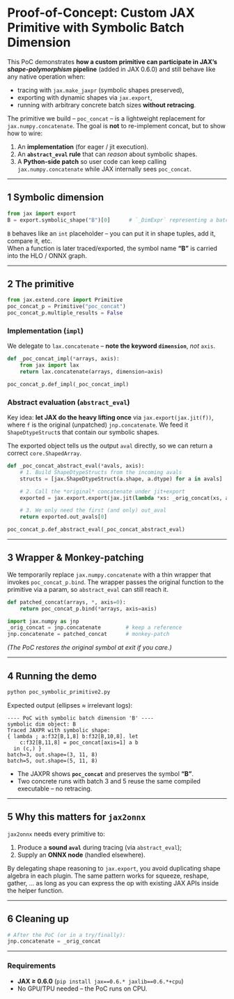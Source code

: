 # Proof-of-Concept: Custom JAX Primitive **with Symbolic Batch Dimension**

This PoC demonstrates **how a custom primitive can participate in JAX’s
*shape-polymorphism* pipeline** (added in JAX 0.6.0) and still behave
like any native operation when:

* tracing with `jax.make_jaxpr` (symbolic shapes preserved),
* exporting with dynamic shapes via `jax.export`,
* running with arbitrary concrete batch sizes **without retracing**.

The primitive we build – `poc_concat` – is a lightweight replacement for
`jax.numpy.concatenate`.  The goal is **not** to re-implement concat,
but to show how to wire:

1. An **implementation** (for eager / jit execution).
2. An **`abstract_eval` rule** that can *reason* about symbolic shapes.
3. A **Python-side patch** so user code can keep calling
   `jax.numpy.concatenate` while JAX internally sees `poc_concat`.

---

## 1  Symbolic dimension

```python
from jax import export
B = export.symbolic_shape("B")[0]      # `_DimExpr` representing a batch dim
```

`B` behaves like an `int` placeholder – you can put it in shape tuples,
add it, compare it, etc.  
When a function is later traced/exported, the symbol name **“B”** is
carried into the HLO / ONNX graph.

---

## 2  The primitive

```python
from jax.extend.core import Primitive
poc_concat_p = Primitive("poc_concat")
poc_concat_p.multiple_results = False
```

### Implementation (`impl`)

We delegate to `lax.concatenate` – **note the keyword
`dimension`**, *not* `axis`.

```python
def _poc_concat_impl(*arrays, axis):
    from jax import lax
    return lax.concatenate(arrays, dimension=axis)

poc_concat_p.def_impl(_poc_concat_impl)
```

### Abstract evaluation (`abstract_eval`)

Key idea: **let JAX do the heavy lifting once** via
`jax.export(jax.jit(f))`, where `f` is the original (unpatched)
`jnp.concatenate`.  We feed it `ShapeDtypeStruct`s that contain our
symbolic shapes.

The exported object tells us the output `aval` directly, so we can
return a correct `core.ShapedArray`.

```python
def _poc_concat_abstract_eval(*avals, axis):
    # 1. Build ShapeDtypeStructs from the incoming avals
    structs = [jax.ShapeDtypeStruct(a.shape, a.dtype) for a in avals]

    # 2. Call the *original* concatenate under jit+export
    exported = jax.export.export(jax.jit(lambda *xs: _orig_concat(xs, axis)))(*structs)

    # 3. We only need the first (and only) out_aval
    return exported.out_avals[0]

poc_concat_p.def_abstract_eval(_poc_concat_abstract_eval)
```

---

## 3  Wrapper & Monkey-patching

We temporarily replace `jax.numpy.concatenate` with a thin wrapper that
invokes `poc_concat_p.bind`.  The wrapper passes the original function
to the primitive via a param, so `abstract_eval` can still reach it.

```python
def patched_concat(arrays, *, axis=0):
    return poc_concat_p.bind(*arrays, axis=axis)

import jax.numpy as jnp
_orig_concat = jnp.concatenate        # keep a reference
jnp.concatenate = patched_concat      # monkey-patch
```

*(The PoC restores the original symbol at exit if you care.)*

---

## 4  Running the demo

```bash
python poc_symbolic_primitive2.py
```

Expected output (ellipses ≈ irrelevant logs):

```
---- PoC with symbolic batch dimension 'B' ----
symbolic dim object: B
Traced JAXPR with symbolic shape:
{ lambda ; a:f32[B,1,8] b:f32[B,10,8]. let
    c:f32[B,11,8] = poc_concat[axis=1] a b
  in (c,) }
batch=3, out.shape=(3, 11, 8)
batch=5, out.shape=(5, 11, 8)
```

* The JAXPR shows **`poc_concat`** and preserves the symbol **“B”**.
* Two concrete runs with batch 3 and 5 reuse the same compiled
  executable – no retracing.

---

## 5  Why this matters for `jax2onnx`

`jax2onnx` needs every primitive to:

1. Produce a **sound `aval`** during tracing (via `abstract_eval`);
2. Supply an **ONNX node** (handled elsewhere).

By delegating shape reasoning to `jax.export`, you avoid duplicating
shape algebra in each plugin.  The same pattern works for squeeze,
reshape, gather, … as long as you can express the op with existing JAX
APIs inside the helper function.

---

## 6  Cleaning up

```python
# After the PoC (or in a try/finally):
jnp.concatenate = _orig_concat
```

---

### Requirements

* **JAX ≥ 0.6.0** (`pip install jax==0.6.* jaxlib==0.6.*+cpu`)
* No GPU/TPU needed – the PoC runs on CPU.

 